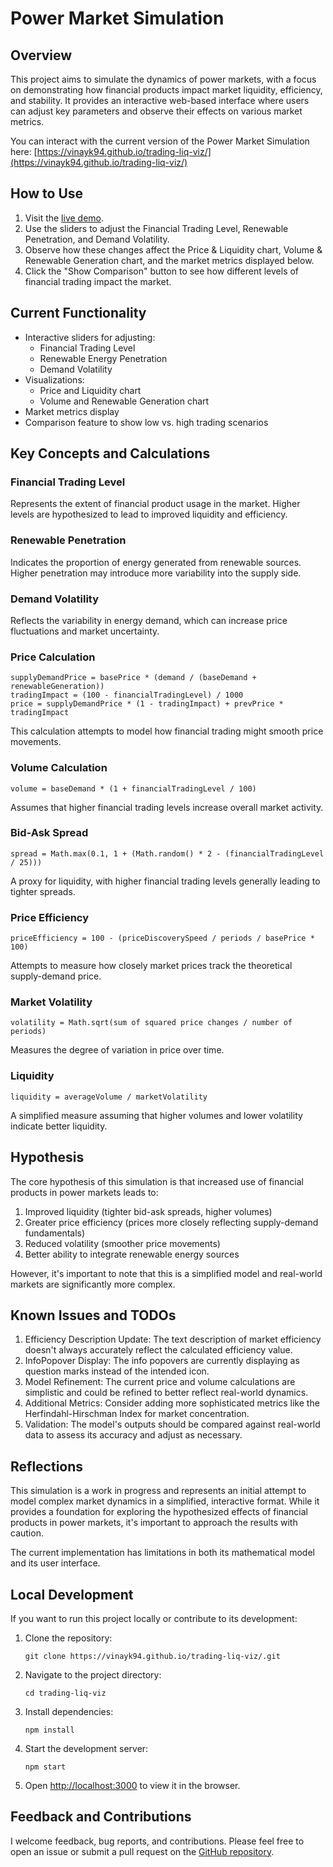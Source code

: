 # Power Market Simulation

## Overview

This project aims to simulate the dynamics of power markets, with a focus on demonstrating how financial products impact market liquidity, efficiency, and stability. It provides an interactive web-based interface where users can adjust key parameters and observe their effects on various market metrics. 

You can interact with the current version of the Power Market Simulation here: [https://vinayk94.github.io/trading-liq-viz/](https://vinayk94.github.io/trading-liq-viz/)

## How to Use

1. Visit the [live demo](https://vinayk94.github.io/trading-liq-viz/).
2. Use the sliders to adjust the Financial Trading Level, Renewable Penetration, and Demand Volatility.
3. Observe how these changes affect the Price & Liquidity chart, Volume & Renewable Generation chart, and the market metrics displayed below.
4. Click the "Show Comparison" button to see how different levels of financial trading impact the market.

## Current Functionality

- Interactive sliders for adjusting:
  - Financial Trading Level
  - Renewable Energy Penetration
  - Demand Volatility
- Visualizations:
  - Price and Liquidity chart
  - Volume and Renewable Generation chart
- Market metrics display
- Comparison feature to show low vs. high trading scenarios

## Key Concepts and Calculations

### Financial Trading Level
Represents the extent of financial product usage in the market. Higher levels are hypothesized to lead to improved liquidity and efficiency.

### Renewable Penetration
Indicates the proportion of energy generated from renewable sources. Higher penetration may introduce more variability into the supply side.

### Demand Volatility
Reflects the variability in energy demand, which can increase price fluctuations and market uncertainty.

### Price Calculation
```
supplyDemandPrice = basePrice * (demand / (baseDemand + renewableGeneration))
tradingImpact = (100 - financialTradingLevel) / 1000
price = supplyDemandPrice * (1 - tradingImpact) + prevPrice * tradingImpact
```
This calculation attempts to model how financial trading might smooth price movements.

### Volume Calculation
```
volume = baseDemand * (1 + financialTradingLevel / 100)
```
Assumes that higher financial trading levels increase overall market activity.

### Bid-Ask Spread
```
spread = Math.max(0.1, 1 + (Math.random() * 2 - (financialTradingLevel / 25)))
```
A proxy for liquidity, with higher financial trading levels generally leading to tighter spreads.

### Price Efficiency
```
priceEfficiency = 100 - (priceDiscoverySpeed / periods / basePrice * 100)
```
Attempts to measure how closely market prices track the theoretical supply-demand price.

### Market Volatility
```
volatility = Math.sqrt(sum of squared price changes / number of periods)
```
Measures the degree of variation in price over time.

### Liquidity
```
liquidity = averageVolume / marketVolatility
```
A simplified measure assuming that higher volumes and lower volatility indicate better liquidity.

## Hypothesis

The core hypothesis of this simulation is that increased use of financial products in power markets leads to:
1. Improved liquidity (tighter bid-ask spreads, higher volumes)
2. Greater price efficiency (prices more closely reflecting supply-demand fundamentals)
3. Reduced volatility (smoother price movements)
4. Better ability to integrate renewable energy sources

However, it's important to note that this is a simplified model and real-world markets are significantly more complex.

## Known Issues and TODOs

1. Efficiency Description Update: The text description of market efficiency doesn't always accurately reflect the calculated efficiency value.
2. InfoPopover Display: The info popovers are currently displaying as question marks instead of the intended icon.
3. Model Refinement: The current price and volume calculations are simplistic and could be refined to better reflect real-world dynamics.
4. Additional Metrics: Consider adding more sophisticated metrics like the Herfindahl-Hirschman Index for market concentration.
5. Validation: The model's outputs should be compared against real-world data to assess its accuracy and adjust as necessary.

## Reflections

This simulation is a work in progress and represents an initial attempt to model complex market dynamics in a simplified, interactive format. While it provides a foundation for exploring the hypothesized effects of financial products in power markets, it's important to approach the results with caution.

The current implementation has limitations in both its mathematical model and its user interface. 


## Local Development

If you want to run this project locally or contribute to its development:

1. Clone the repository:
   ```
   git clone https://vinayk94.github.io/trading-liq-viz/.git
   ```
2. Navigate to the project directory:
   ```
   cd trading-liq-viz
   ```
3. Install dependencies:
   ```
   npm install
   ```
4. Start the development server:
   ```
   npm start
   ```
5. Open [http://localhost:3000](http://localhost:3000) to view it in the browser.

## Feedback and Contributions

I welcome feedback, bug reports, and contributions. Please feel free to open an issue or submit a pull request on the [GitHub repository](https://vinayk94.github.io/trading-liq-viz/).

